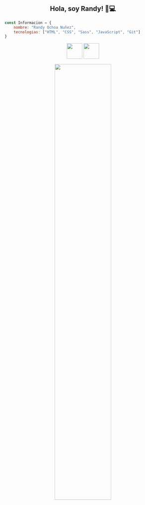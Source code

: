<h2 align="center">Hola, soy Randy! 👋💻</h2>

```javascript
const Informacion = {
	nombre: "Randy Ochoa Nuñez",
	tecnologias: ["HTML", "CSS", "Sass", "JavaScript", "Git"]
}
```
<p align="center">
<a href="https://www.linkedin.com/in/randy-ochoa/" target="_blank"><img src="https://res.cloudinary.com/dwog1xmvw/image/upload/v1666835211/RedesSociales/twitter_y3irvx.png" width="50px"></a> <a href="https://twitter.com/SoyRandy708" target="_blank"><img src="https://res.cloudinary.com/dwog1xmvw/image/upload/v1666835211/RedesSociales/linkedin_nqybrm.png" width="50px"></a>
</p>

<p align="center">
<img width="60%" src="https://github-readme-stats.vercel.app/api/top-langs/?username=soyrandy708&layout=compact&theme=radical">
</p>
